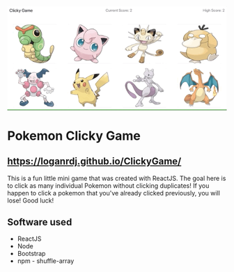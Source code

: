 ![](clickygamegif.gif)

# Pokemon Clicky Game

## https://loganrdj.github.io/ClickyGame/

This is a fun little mini game that was created with ReactJS. The goal here is to click as many individual Pokemon without clicking duplicates! If you happen to click a pokemon that you've already clicked previously, you will lose! Good luck!

## Software used
- ReactJS
- Node
- Bootstrap
- npm - shuffle-array
